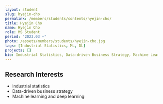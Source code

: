 ```yaml
---
layout: student
slug: hyejin-cho
permalink: /members/students/contents/hyejin-cho/
title: Hyejin Cho
name: Hyejin Cho
role: MS Student
period: "2023.03 —"
photo: /assets/members/students/hyejin-cho.jpg
tags: [Industrial Statistics, ML, DL]
projects: []
bio: Industrial Statistics, Data-driven Business Strategy, Machine Learning and Deep Learning
---
```


## Research Interests
- Industrial statistics
- Data-driven business strategy
- Machine learning and deep learning
